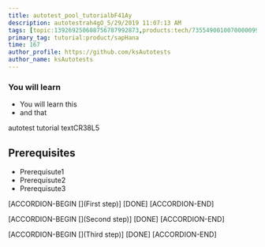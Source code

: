 ```yaml
---
title: autotest_pool_tutorialbF41Ay
description: autotestrah4gO_5/29/2019 11:07:13 AM
tags: [topic:139269250608756787992873,products:tech/73554900100700000996,tutorial:experience/advanced]
primary_tag: tutorial:product/sapHana
time: 167
author_profile: https://github.com/ksAutotests
author_name: ksAutotests
---
```

### You will learn
- You will learn this
- and that

autotest tutorial textCR38L5

## Prerequisites
- Prerequisute1
- Prerequisute2
- Prerequisute3

[ACCORDION-BEGIN [](First step)]
[DONE]
[ACCORDION-END]

[ACCORDION-BEGIN [](Second step)]
[DONE]
[ACCORDION-END]

[ACCORDION-BEGIN [](Third step)]
[DONE]
[ACCORDION-END]

